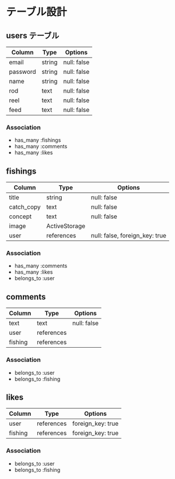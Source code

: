# テーブル設計

## users テーブル
| Column      | Type   | Options     |
| ----------- | ------ | ----------- |
| email       | string | null: false |
| password    | string | null: false |
| name        | string | null: false |
| rod         | text   | null: false |
| reel        | text   | null: false |
| feed        | text   | null: false |

### Association

- has_many :fishings
- has_many :comments
- has_many :likes

## fishings
| Column      | Type            | Options                        |
| ----------- | ----------------| -------------------------------|
| title       | string          | null: false                    |
| catch_copy  | text            | null: false                    |
| concept     | text            | null: false                    |
| image       | ActiveStorage   |                                |
| user        | references      | null: false, foreign_key: true |

### Association

- has_many :comments
- has_many :likes
- belongs_to :user

## comments
| Column      | Type            | Options     |
| ----------- | ----------------| ----------- |
| text        | text            | null: false |
| user        | references      |             |
| fishing     | references      |             |

### Association

- belongs_to :user
- belongs_to :fishing

## likes

| Column      | Type            | Options                      |
| ----------- | ----------------| -----------------------------|
| user        | references      | foreign_key: true            |
| fishing     | references      | foreign_key: true            |

### Association

- belongs_to :user
- belongs_to :fishing